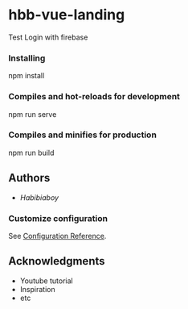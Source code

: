 # hbb-vue-landing

Test Login with firebase


### Installing

npm install


### Compiles and hot-reloads for development

npm run serve

### Compiles and minifies for production

npm run build


## Authors

* *Habibiaboy* 


### Customize configuration

See [Configuration Reference](https://cli.vuejs.org/config/).

## Acknowledgments

* Youtube tutorial
* Inspiration
* etc

